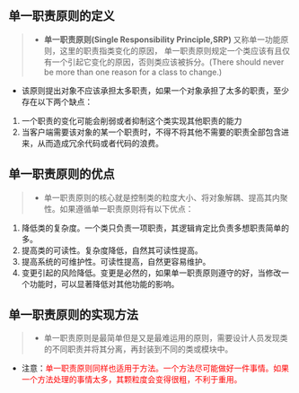 ## 单一职责原则的定义
> * **单一职责原则(Single Responsibility Principle,SRP)** 又称单一功能原则，这里的职责指类变化的原因，
单一职责原则规定一个类应该有且仅有一个引起它变化的原因，否则类应该被拆分。(There should never be more than one reason for a class to change.)
* 该原则提出对象不应该承担太多职责，如果一个对象承担了太多的职责，至少存在以下两个缺点：
1. 一个职责的变化可能会削弱或者抑制这个类实现其他职责的能力
2. 当客户端需要该对象的某一个职责时，不得不将其他不需要的职责全部包含进来，从而造成冗余代码或者代码的浪费。
## 单一职责原则的优点
> * 单一职责原则的核心就是控制类的粒度大小、将对象解耦、提高其内聚性。如果遵循单一职责原则将有以下优点：
1. 降低类的复杂度。一个类只负责一项职责，其逻辑肯定比负责多想职责简单的多。
2. 提高类的可读性。复杂度降低，自然其可读性提高。
3. 提高系统的可维护性。可读性提高，自然更容易维护。
4. 变更引起的风险降低。变更是必然的，如果单一职责原则遵守的好，当修改一个功能时，可以显著降低对其他功能的影响。
## 单一职责原则的实现方法
> * 单一职责原则是最简单但是又是最难运用的原则，需要设计人员发现类的不同职责并将其分离，再封装到不同的类或模块中。
* 注意：<font color='red'>单一职责原则同样也适用于方法。一个方法尽可能做好一件事情。如果一个方法处理的事情太多，其颗粒度会变得很粗，不利于重用。</font>
